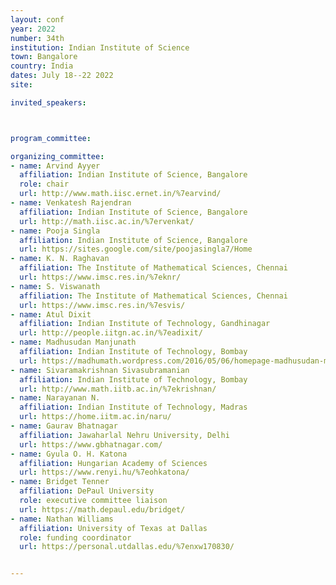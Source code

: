 ```yaml
---
layout: conf
year: 2022
number: 34th
institution: Indian Institute of Science
town: Bangalore
country: India
dates: July 18--22 2022
site: 

invited_speakers:



program_committee:

organizing_committee:
- name: Arvind Ayyer
  affiliation: Indian Institute of Science, Bangalore
  role: chair
  url: http://www.math.iisc.ernet.in/%7earvind/
- name: Venkatesh Rajendran
  affiliation: Indian Institute of Science, Bangalore
  url: http://math.iisc.ac.in/%7ervenkat/
- name: Pooja Singla
  affiliation: Indian Institute of Science, Bangalore
  url: https://sites.google.com/site/poojasingla7/Home
- name: K. N. Raghavan
  affiliation: The Institute of Mathematical Sciences, Chennai
  url: https://www.imsc.res.in/%7eknr/
- name: S. Viswanath 
  affiliation: The Institute of Mathematical Sciences, Chennai
  url: https://www.imsc.res.in/%7esvis/
- name: Atul Dixit
  affiliation: Indian Institute of Technology, Gandhinagar
  url: http://people.iitgn.ac.in/%7eadixit/
- name: Madhusudan Manjunath
  affiliation: Indian Institute of Technology, Bombay
  url: https://madhumath.wordpress.com/2016/05/06/homepage-madhusudan-manjunath/
- name: Sivaramakrishnan Sivasubramanian
  affiliation: Indian Institute of Technology, Bombay
  url: http://www.math.iitb.ac.in/%7ekrishnan/
- name: Narayanan N.
  affiliation: Indian Institute of Technology, Madras
  url: https://home.iitm.ac.in/naru/
- name: Gaurav Bhatnagar
  affiliation: Jawaharlal Nehru University, Delhi
  url: https://www.gbhatnagar.com/
- name: Gyula O. H. Katona
  affiliation: Hungarian Academy of Sciences
  url: https://www.renyi.hu/%7eohkatona/
- name: Bridget Tenner
  affiliation: DePaul University
  role: executive committee liaison
  url: https://math.depaul.edu/bridget/
- name: Nathan Williams
  affiliation: University of Texas at Dallas
  role: funding coordinator
  url: https://personal.utdallas.edu/%7enxw170830/


---
```


<!--

- name: Omer Angel
  affiliation: University of British Columbia
  url: https://www.math.ubc.ca/%7eangel/
- name: Sen-Peng Eu
  affiliation: National Taiwan Normal University
  url: http://math.ntnu.edu.tw/%7espeu/
- name: Apoorva Khare
  affiliation: Indian Institute of Science
  url: http://math.iisc.ac.in/%7ekhare/
- name: Anton Mellit
  affiliation: University of Vienna
  url: https://www.mellit.org/
- name: Piotr Śniady
  affiliation: Polish Academy of Sciences
  url: https://psniady.impan.pl/
- name: Anne Thomas
  affiliation: University of Sydney
  url: https://www.maths.usyd.edu.au/u/athomas/
- name: Hugh Thomas
  affiliation: Université du Québec à Montréal
  url: http://www.lacim.uqam.ca/~hugh/
- name: Rekha Thomas
  affiliation: University of Washington 
  url: https://sites.math.washington.edu/%7ethomas/
- name: Cynthia Vinzant
  affiliation: North Carolina State University
  url: https://clvinzan.math.ncsu.edu/

- name: Svante Linusson
  affiliation: KTH - Royal Institute of Technology, Stockholm
  role: cochair 
  url: https://people.kth.se/%7elinusson/
- name: Ilse Fischer 
  affiliation: University of Vienna
  role: cochair
  url: https://www.mat.univie.ac.at/%7eifischer/
- name: Jean-Christophe Aval 
  affiliation: CNRS, Université de Bordeaux
  url: https://www.labri.fr/perso/aval/
- name: Andrew Berget
  affiliation: Western Washington University
  url: http://faculty.wwu.edu/%7ebergeta/
- name: Jeremie Bouttier
  affiliation: CEA Saclay and ENS de Lyon
  url: https://www.ipht.fr/en/Pisp/jeremie.bouttier/index_en.php
- name: Cesar Ceballos
  affiliation: University of Vienna
  url: https://www.mat.univie.ac.at/%7ecesar/
- name: Guillaume Chapuy
  affiliation: Université de Paris
  url: https://www.irif.fr/%7echapuy/
- name: Sunil Chhita
  affiliation: Durham University
  url: https://community.dur.ac.uk/sunil.chhita/
- name: Sylvie Corteel
  affiliation: University of California Berkeley
  url: https://math.berkeley.edu/%7ecorteel/
- name: Rafael S. González D'León
  affiliation: Universidad Sergio Arboleda
  url: http://dleon.combinatoria.co/
- name: Basudeb Datta
  affiliation: Indian Institute of Science, Bangalore
  url: http://math.iisc.ac.in/%7edattab/
- name: Philippe di Francesco
  affiliation: University of Illinois at Urbana-Champaign
  url: https://faculty.math.illinois.edu/%7ephilippe/
- name: Jehanne Dousse
  affiliation: Université Lyon 1
  url: http://math.univ-lyon1.fr/%7edousse/
- name: Mark Dukes
  affiliation: University College Dublin
  url: https://maths.ucd.ie/%7edukes/
- name: Éric Fusy
  affiliation: Ecole Polytechnique
  url: http://www.lix.polytechnique.fr/Labo/Eric.Fusy/
- name: Jia Huang
  affiliation: University of Nebraska Kearney
  url: http://www.unk.edu/academics/math/faculty-staff/dr-jia-huang.php
- name: Matthieu Josuat-Vergès
  affiliation: Université de Paris
  url: https://www.irif.fr/%7ejosuat/
- name: Jang Soo Kim
  affiliation: Sungkyunkwan University
  url: https://sites.google.com/site/mathjskim/
- name: Steven Klee
  affiliation: Seattle University 
  url: http://fac-staff.seattleu.edu/klees/web/
- name: Christoph Koutschan
  affiliation: RICAM, Austria
  url: http://www.koutschan.de/
- name: Diane Maclagan
  affiliation: University of Warwick
  url: https://homepages.warwick.ac.uk/staff/D.Maclagan/
- name: Hannah Markwig
  affiliation: Universität Tübingen
  url: https://www.math.uni-tuebingen.de/user/hannah/
- name: Alejandro Morales
  affiliation: University of Massachusetts, Amherst
  url: https://sites.google.com/view/ahmorales/
- name: Philippe Nadeau
  affiliation: Université Lyon 1
  url: http://math.univ-lyon1.fr/%7enadeau/
- name: Eran Nevo
  affiliation: Hebrew University
  url: http://math.huji.ac.il/%7enevo/
- name: Soichi Okada
  affiliation: Nagoya University
  url: https://www.math.nagoya-u.ac.jp/en/people/download/faculty/okada_soichi_en.pdf
- name: Viviane Pons
  affiliation: Université Paris-Sud
  url: https://www.lri.fr/%7epons/en/
- name: Amritanshu Prasad
  affiliation: The Institute of Mathematical Sciences, Chennai
  url: https://www.imsc.res.in/%7eamri/
- name: Michael Schlosser
  affiliation: University of Vienna
  url: https://www.mat.univie.ac.at/%7eschlosse/
- name: Armin Straub
  affiliation: University of South Alabama
  url: http://arminstraub.com/
- name: Vasu Tewari
  affiliation: University of Pennsylvania
  url: https://www.math.upenn.edu/%7evvtewari/
- name: Jiang Zeng
  affiliation: Université Lyon 1
  url: http://math.univ-lyon1.fr/%7ezeng/

-->
